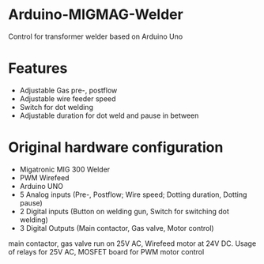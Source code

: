 # Arduino-MIGMAG-Welder
Control for transformer welder based on Arduino Uno


# Features
- Adjustable Gas pre-, postflow
- Adjustable wire feeder speed
- Switch for dot welding
- Adjustable duration for dot weld and pause in between

# Original hardware configuration
- Migatronic MIG 300 Welder
- PWM Wirefeed
- Arduino UNO
- 5 Analog inputs (Pre-, Postflow; Wire speed; Dotting duration, Dotting pause)
- 2 Digital inputs (Button on welding gun, Switch for switching dot welding)
- 3 Digital Outputs (Main contactor, Gas valve, Motor control)

main contactor, gas valve run on 25V AC, Wirefeed motor at 24V DC. Usage of relays for 25V AC, MOSFET board for PWM motor control
